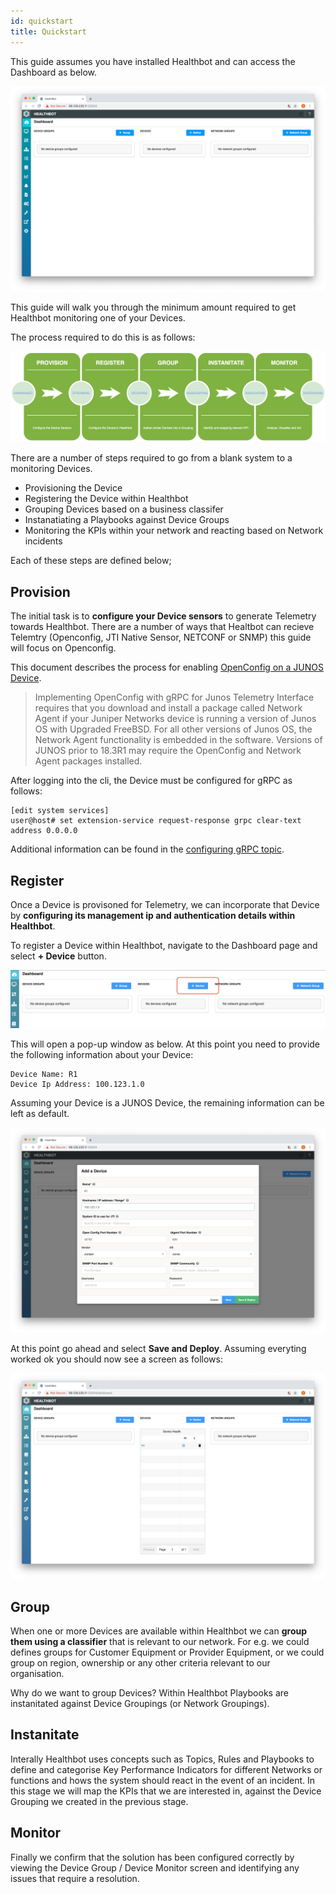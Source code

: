 ```yaml
---
id: quickstart
title: Quickstart
---
```


This guide assumes you have installed Healthbot and can access the Dashboard as below.

![Empty Dashboard](assets/empty-dashboard.png)

This guide will walk you through the minimum amount required to get Healthbot monitoring one of your Devices.

The process required to do this is as follows:

![Healthbot Quickstart](assets/quickstart.png)

There are a number of steps required to go from a blank system to a monitoring Devices.

- Provisioning the Device
- Registering the Device within Healthbot
- Grouping Devices based on a business classifer
- Instanatiating a Playbooks against Device Groups
- Monitoring the KPIs within your network and reacting based on Network incidents

Each of these steps are defined below;

## Provision

The initial task is to **configure your Device sensors** to generate Telemetry towards Healthbot. There are a number of ways that Healtbot can recieve Telemtry (Openconfig, JTI Native Sensor, NETCONF or SNMP) this guide will focus on Openconfig.

This document describes the process for enabling [OpenConfig on a JUNOS Device](https://www.juniper.net/documentation/en_US/junos/topics/task/installation/openconfig-installing.html).

> Implementing OpenConfig with gRPC for Junos Telemetry Interface requires that you download and install a package called Network Agent if your Juniper Networks device is running a version of Junos OS with Upgraded FreeBSD. For all other versions of Junos OS, the Network Agent functionality is embedded in the software. Versions of JUNOS prior to 18.3R1 may require the OpenConfig and Network Agent packages installed.

After logging into the cli, the Device must be configured for gRPC as follows:

```
[edit system services]
user@host# set extension-service request-response grpc clear-text address 0.0.0.0
```

Additional information can be found in the [configuring gRPC topic](https://www.juniper.net/documentation/en_US/junos/topics/task/configuration/grpc-junos-telemetry-interface-configuring.html).

## Register

Once a Device is provisoned for Telemetry, we can incorporate that Device by **configuring its management ip and authentication details within Healthbot**.

To register a Device within Healthbot, navigate to the Dashboard page and select **+ Device** button.

![Add Device Button](assets/register/add-device-button.png)

This will open a pop-up window as below. At this point you need to provide the following information about your Device:

```
Device Name: R1
Device Ip Address: 100.123.1.0
```

Assuming your Device is a JUNOS Device, the remaining information can be left as default.

![Add Device](assets/register/add-device.png)

At this point go ahead and select **Save and Deploy**. Assuming everyting worked ok you should now see a screen as follows:

![Registered Device](assets/register/registered-device.png)

## Group

When one or more Devices are available within Healthbot we can **group them using a classifier** that is relevant to our network. For e.g. we could defines groups for Customer Equipment or Provider Equipment, or we could group on region, ownership or any other criteria relevant to our organisation.

Why do we want to group Devices? Within Healthbot Playbooks are instanitated against Device Groupings (or Network Groupings).

## Instanitate

Interally Healthbot uses concepts such as Topics, Rules and Playbooks to define and categorise Key Performance Indicators for different Networks or functions and hows the system should react in the event of an incident. In this stage we will map the KPIs that we are interested in, against the Device Grouping we created in the previous stage.

## Monitor

Finally we confirm that the solution has been configured correctly by viewing the Device Group / Device Monitor screen and identifying any issues that require a resolution.
